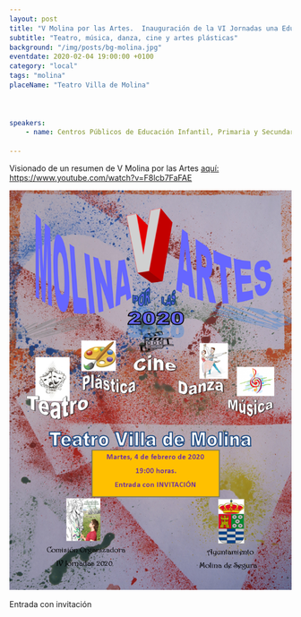 ```yaml
---
layout: post
title: "V Molina por las Artes.  Inauguración de la VI Jornadas una Educación para el Siglo XXI"
subtitle: "Teatro, música, danza, cine y artes plásticas"
background: "/img/posts/bg-molina.jpg"
eventdate: 2020-02-04 19:00:00 +0100
category: "local"
tags: "molina"
placeName: "Teatro Villa de Molina"



speakers:
    - name: Centros Públicos de Educación Infantil, Primaria y Secundaria de Molina de Segura
    
---
```

Visionado de un resumen de V Molina por las Artes [aquí: https://www.youtube.com/watch?v=F8lcb7FaFAE ](https://www.youtube.com/watch?v=F8lcb7FaFAE)  

![cartel](/img/posts/molinaporlasartes.png) 

Entrada con invitación
